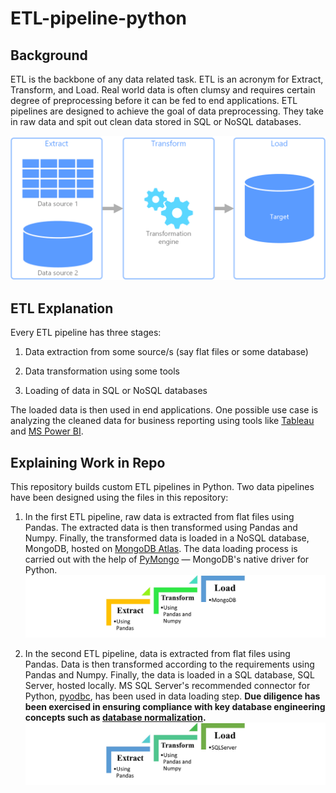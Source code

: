 # ETL-pipeline-python

## Background

ETL is the backbone of any data related task. ETL is an acronym for Extract, Transform, and Load. Real world data is often clumsy and requires certain degree of preprocessing before it can be fed to end applications. ETL pipelines are designed to achieve the goal of data preprocessing. They take in raw data and spit out clean data stored in SQL or NoSQL databases.

![Screenshot](etl.png)

## ETL Explanation

Every ETL pipeline has three stages:

1. Data extraction from some source/s (say flat files or some database)

2. Data transformation using some tools

3. Loading of data in SQL or NoSQL databases

The loaded data is then used in end applications. One possible use case is analyzing the cleaned data for business reporting using tools like [Tableau](https://www.tableau.com/) and [MS Power BI](https://powerbi.microsoft.com/).

## Explaining Work in Repo

This repository builds custom ETL pipelines in Python. Two data pipelines have been designed using the files in this repository:

1. In the first ETL pipeline, raw data is extracted from flat files using Pandas. The extracted data is then transformed using Pandas and Numpy. Finally, the transformed data is loaded in a NoSQL database, MongoDB, hosted on [MongoDB Atlas](https://www.mongodb.com/atlas/database). The data loading process is carried out with the help of [PyMongo](https://pymongo.readthedocs.io/en/stable/) — MongoDB's native driver for Python.
![Screenshot](etl_mongo.jpg)

2. In the second ETL pipeline, data is extracted from flat files using Pandas. Data is then transformed according to the requirements using Pandas and Numpy. Finally, the data is loaded in a SQL database, SQL Server, hosted locally. MS SQL Server's recommended connector for Python, [pyodbc](https://pypi.org/project/pyodbc/), has been used in data loading step. **Due diligence has been exercised in ensuring compliance with key database engineering concepts such as [database normalization](https://docs.microsoft.com/en-us/office/troubleshoot/access/database-normalization-description).**
![Screenshot](etl_sqlserver.jpg)
